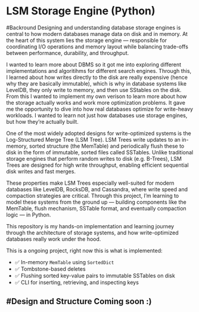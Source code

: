 # LSM Storage Engine (Python)

#Backround 
Designing and understanding database storage engines is central to how modern databases manage data on disk and in memory. At the heart of this system lies the storage engine — responsible for coordinating I/O operations and memory layout while balancing trade-offs between performance, durability, and throughput.

I wanted to learn more about DBMS so it got me into exploring different implementations and algoritihms for different search engines. Through this, I learned about how writes directly to the disk are really expensive (hence why they are basically immutable), which is why in database systems like LevelDB, they only write to memory, and then use SStables on the disk.  From this I wanted to implement my own verison to learn more about how the storage actually works and work more optimization problems. It gave me the opportunity to dive into how real databases optimize for write-heavy workloads. I wanted to learn not just how databases use storage engines, but how they’re actually built.

One of the most widely adopted designs for write-optimized systems is the Log-Structured Merge Tree (LSM Tree). LSM Trees write updates to an in-memory, sorted structure (the MemTable) and periodically flush these to disk in the form of immutable, sorted files called SSTables. Unlike traditional storage engines that perform random writes to disk (e.g. B-Trees), LSM Trees are designed for high write throughput, enabling efficient sequential disk writes and fast merges.

These properties make LSM Trees especially well-suited for modern databases like LevelDB, RocksDB, and Cassandra, where write speed and compaction strategies are critical. Through this project, I’m learning to model these systems from the ground up — building components like the MemTable, flush mechanism, SSTable format, and eventually compaction logic — in Python.

This repository is my hands-on implementation and learning journey through the architecture of storage systems, and how write-optimized databases really work under the hood.

This is a ongoing project, right now this is what is implemented:
- ✅ In-memory `MemTable` using `SortedDict`
- ✅ Tombstone-based deletes
- ✅ Flushing sorted key-value pairs to immutable SSTables on disk
- ✅ CLI for inserting, retrieving, and inspecting keys

#Design and Structure
Coming soon :)
---
